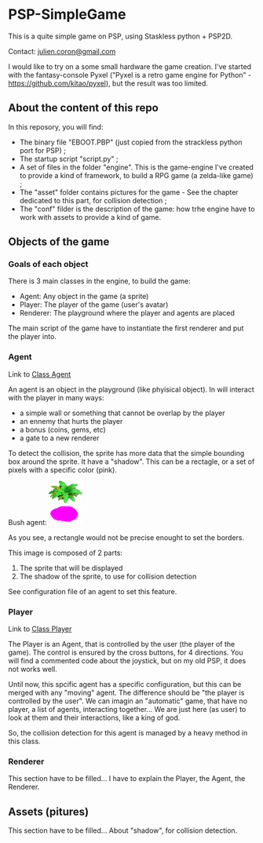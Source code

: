 # PSP-SimpleGame
This is a quite simple game on PSP, using Staskless python + PSP2D.

Contact: julien.coron@gmail.com

I would like to try on a some small hardware the game creation. I've started with the fantasy-console Pyxel ("Pyxel is a retro game engine for Python" - https://github.com/kitao/pyxel), but the result was too limited.

## About the content of this repo
In this reposory, you will find:
* The binary file "EBOOT.PBP" (just copied from the strackless python port for PSP) ;
* The startup script "script.py" ;
* A set of files in the folder "engine". This is the game-engine I've created to provide a kind of framework, to build a RPG game (a zelda-like game) ;
* The "asset" folder contains pictures for the game - See the chapter dedicated to this part, for collision detection ;
* The "conf" filder is the description of the game: how trhe engine have to work with assets to provide a kind of game.

## Objects of the game
### Goals of each object
There is 3 main classes in the engine, to build the game:
- Agent: Any object in the game (a sprite)
- Player: The player of the game (user's avatar)
- Renderer: The playground where the player and agents are placed

The main script of the game have to instantiate the first renderer and put the player into.

### Agent
Link to [Class Agent](https://github.com/jchome/PSP-SimpleGame/blob/main/engine/agent.py)

An agent is an object in the playground (like phyisical object). In will interact with the player in many ways:
 - a simple wall or something that cannot be overlap by the player
 - an ennemy that hurts the player
 - a bonus (coins, gems, etc)
 - a gate to a new renderer

To detect the collision, the sprite has more data that the simple bounding box around the sprite. It have a "shadow". This can be a rectagle, or a set of pixels with a specific color (pink).

Bush agent:
![Bush with shadow](assets/trees/tree-01.png "Example of bush")

As you see, a rectangle would not be precise enought to set the borders.

This image is composed of 2 parts:
1. The sprite that will be displayed
2. The shadow of the sprite, to use for collision detection

See configuration file of an agent to set this feature.


### Player
Link to [Class Player](https://github.com/jchome/PSP-SimpleGame/blob/main/engine/player.py)

The Player is an Agent, that is controlled by the user (the player of the game).
The control is ensured by the cross buttons, for 4 directions. You will find a commented code about the joystick, but on my old PSP, it does not works well.

Until now, this spcific agent has a specific configuration, but this can be merged with any "moving" agent. The difference should be "the player is controlled by the user". 
We can imagin an "automatic" game, that have no player, a list of agents, interacting together... We are just here (as user) to look at them and their interactions, like a king of god.

So, the collision detection for this agent is managed by a heavy method in this class.

### Renderer
This section have to be filled...
I have to explain the Player, the Agent, the Renderer.

## Assets (pitures)
This section have to be filled...
About "shadow", for collision detection.

